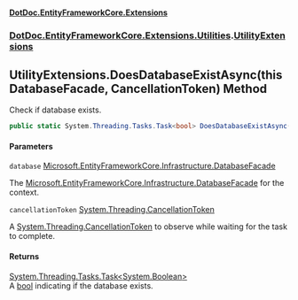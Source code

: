 #### [DotDoc\.EntityFrameworkCore\.Extensions](Home.md 'Home')
### [DotDoc\.EntityFrameworkCore\.Extensions\.Utilities](DotDoc.EntityFrameworkCore.Extensions.Utilities.md 'DotDoc\.EntityFrameworkCore\.Extensions\.Utilities').[UtilityExtensions](UtilityExtensions.md 'DotDoc\.EntityFrameworkCore\.Extensions\.Utilities\.UtilityExtensions')

## UtilityExtensions\.DoesDatabaseExistAsync\(this DatabaseFacade, CancellationToken\) Method

Check if database exists\.

```csharp
public static System.Threading.Tasks.Task<bool> DoesDatabaseExistAsync(this Microsoft.EntityFrameworkCore.Infrastructure.DatabaseFacade database, System.Threading.CancellationToken cancellationToken=default(System.Threading.CancellationToken));
```
#### Parameters

<a name='DotDoc.EntityFrameworkCore.Extensions.Utilities.UtilityExtensions.DoesDatabaseExistAsync(thisMicrosoft.EntityFrameworkCore.Infrastructure.DatabaseFacade,System.Threading.CancellationToken).database'></a>

`database` [Microsoft\.EntityFrameworkCore\.Infrastructure\.DatabaseFacade](https://learn.microsoft.com/en-us/dotnet/api/microsoft.entityframeworkcore.infrastructure.databasefacade 'Microsoft\.EntityFrameworkCore\.Infrastructure\.DatabaseFacade')

The [Microsoft\.EntityFrameworkCore\.Infrastructure\.DatabaseFacade](https://learn.microsoft.com/en-us/dotnet/api/microsoft.entityframeworkcore.infrastructure.databasefacade 'Microsoft\.EntityFrameworkCore\.Infrastructure\.DatabaseFacade') for the context\.

<a name='DotDoc.EntityFrameworkCore.Extensions.Utilities.UtilityExtensions.DoesDatabaseExistAsync(thisMicrosoft.EntityFrameworkCore.Infrastructure.DatabaseFacade,System.Threading.CancellationToken).cancellationToken'></a>

`cancellationToken` [System\.Threading\.CancellationToken](https://learn.microsoft.com/en-us/dotnet/api/system.threading.cancellationtoken 'System\.Threading\.CancellationToken')

A [System\.Threading\.CancellationToken](https://learn.microsoft.com/en-us/dotnet/api/system.threading.cancellationtoken 'System\.Threading\.CancellationToken') to observe while waiting for the task to complete\.

#### Returns
[System\.Threading\.Tasks\.Task&lt;](https://learn.microsoft.com/en-us/dotnet/api/system.threading.tasks.task-1 'System\.Threading\.Tasks\.Task\`1')[System\.Boolean](https://learn.microsoft.com/en-us/dotnet/api/system.boolean 'System\.Boolean')[&gt;](https://learn.microsoft.com/en-us/dotnet/api/system.threading.tasks.task-1 'System\.Threading\.Tasks\.Task\`1')  
A [bool](https://docs.microsoft.com/en-us/dotnet/csharp/language-reference/keywords/bool 'https://docs\.microsoft\.com/en\-us/dotnet/csharp/language\-reference/keywords/bool') indicating if the database exists\.